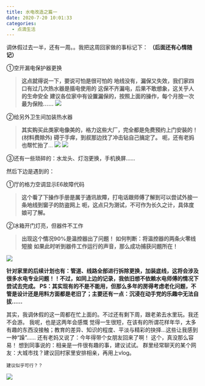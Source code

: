 ```yaml
---
title: 水电改造之篇一
date: 2020-7-20 10:01:33
categories: 
  - 点滴生活
---
```

调休假过去一半，还有一周。。我把这周回家做的事标记下：
**（后面还有心情随记）**

①空开漏电保护器更换  

> **这点就得说一下，要说可怕是很可怕的**
> **地线没有，漏保又失效，我们家四口有过几次热水器是插电使用的**
> **这保不齐漏电，后果不敢想象，这关乎人的生命安全**
> **建议各位家中有设置漏保的，按照上面的操作，每个月按一次最为保险……**
> ![](/images/水电改造之篇一1.png)

<!-- more -->

②给另外卫生间加装热水器

> **其实购买此类家电像美的，格力这些大厂，完全都是免费预约上门安装的！(材料费除外)**
> **碍于手痒，到叔那边找了冲击钻自己搞定了。**
> **呃，还有老妈也帮忙抬了**…
![](/images/水电改造之篇一2.png)
![](/images/水电改造之篇一3.png)

③还有一些琐碎的：水龙头、灯泡更换，手机换屏……



然后下边是遇到的：

①厅的格力空调显示E6故障代码

> **这个看了下操作手册是属于通讯故障，打电话跟师傅了解到可以尝试外接一条地线到窗子的防盗网上**
> **呃，这点只为测试，不可作为长久之计，具体度娘可了解。**


②冰箱开门灯亮，但器件不工作

> **出现这个情况90%是温控器出了问题！**
> **如何判断：将温控器的两条火零线短接**
> **如果此时听到器件工作运行的声音，那么成功捕获问题所在！**

![](/images/水电改造之篇一4.png)


**针对家里的后续计划也有：管道、线路全部进行拆除更换，加装底线，这将会涉及很多水电专业问题！！不过，如同上边的记录，我依旧想不依赖水电师傅的情况下尝试去完成。
PS：其实现有的不是不能用，但那么多年的房得考虑老化问题，不管是设计还是用料方面都是老旧了；主要还有一点：沉浸在动手党的乐趣中无法自拔......**



其实，我调休假的这一周都在忙上面的。不过还有剩下周，跟老弟去水里玩。我还不会游。
我呢，也是这两年会感慨 觉得一生很短，在该有的所谓花样年华，太多有趣的东西没接触；教育的差异、知识的程度、平淡与精彩的抉择...这些让我感到一种“躁”......
还有老妈又说了：今年得带个女朋友回来了啊！
这个，真没那么容易！
想到同事说的：相亲是一件很有趣的事，建议试试。
群里经常聊天的某个网友：大城市找？建议回村家里安排相亲，再用上vlog。
    
	建议似乎可行？？

![](/images/水电改造之篇一5.png)
